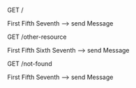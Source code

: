 GET /

First 
Fifth
Seventh
--> send Message

GET /other-resource

First
Fifth
Sixth
Seventh
--> send Message

GET /not-found

First
Fifth
Seventh
--> send Message
